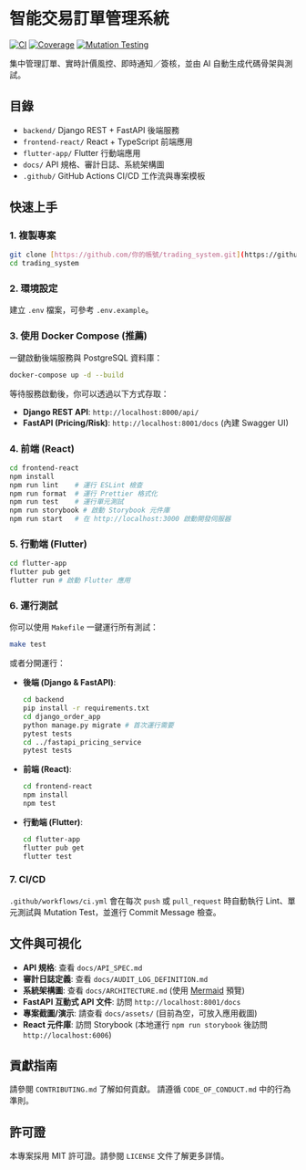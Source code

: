 # 智能交易訂單管理系統

[![CI](https://github.com/your-username/trading_system/actions/workflows/ci.yml/badge.svg)](https://github.com/your-username/trading_system/actions/workflows/ci.yml)
[![Coverage](https://img.shields.io/badge/coverage-80%25-green)](https://github.com/your-username/trading_system) <!-- Placeholder, integrate with coverage reports later -->
[![Mutation Testing](https://img.shields.io/badge/mutation_testing-Passed-brightgreen)](https://github.com/your-username/trading_system) <!-- Placeholder, integrate with mutation testing reports later -->

集中管理訂單、實時計價風控、即時通知／簽核，並由 AI 自動生成代碼骨架與測試。

## 目錄
- `backend/` Django REST + FastAPI 後端服務
- `frontend-react/` React + TypeScript 前端應用
- `flutter-app/` Flutter 行動端應用
- `docs/` API 規格、審計日誌、系統架構圖
- `.github/` GitHub Actions CI/CD 工作流與專案模板

## 快速上手

### 1. 複製專案
```bash
git clone [https://github.com/你的帳號/trading_system.git](https://github.com/你的帳號/trading_system.git)
cd trading_system
```

### 2. 環境設定
建立 `.env` 檔案，可參考 `.env.example`。

### 3. 使用 Docker Compose (推薦)
一鍵啟動後端服務與 PostgreSQL 資料庫：
```bash
docker-compose up -d --build
```
等待服務啟動後，你可以透過以下方式存取：
- **Django REST API**: `http://localhost:8000/api/`
- **FastAPI (Pricing/Risk)**: `http://localhost:8001/docs` (內建 Swagger UI)

### 4. 前端 (React)
```bash
cd frontend-react
npm install
npm run lint    # 運行 ESLint 檢查
npm run format  # 運行 Prettier 格式化
npm run test    # 運行單元測試
npm run storybook # 啟動 Storybook 元件庫
npm run start   # 在 http://localhost:3000 啟動開發伺服器
```

### 5. 行動端 (Flutter)
```bash
cd flutter-app
flutter pub get
flutter run # 啟動 Flutter 應用
```

### 6. 運行測試
你可以使用 `Makefile` 一鍵運行所有測試：
```bash
make test
```
或者分開運行：
- **後端 (Django & FastAPI)**:
  ```bash
  cd backend
  pip install -r requirements.txt
  cd django_order_app
  python manage.py migrate # 首次運行需要
  pytest tests
  cd ../fastapi_pricing_service
  pytest tests
  ```
- **前端 (React)**:
  ```bash
  cd frontend-react
  npm install
  npm test
  ```
- **行動端 (Flutter)**:
  ```bash
  cd flutter-app
  flutter pub get
  flutter test
  ```

### 7. CI/CD
`.github/workflows/ci.yml` 會在每次 `push` 或 `pull_request` 時自動執行 Lint、單元測試與 Mutation Test，並進行 Commit Message 檢查。

## 文件與可視化

- **API 規格**: 查看 `docs/API_SPEC.md`
- **審計日誌定義**: 查看 `docs/AUDIT_LOG_DEFINITION.md`
- **系統架構圖**: 查看 `docs/ARCHITECTURE.md` (使用 [Mermaid](https://mermaid.live/) 預覽)
- **FastAPI 互動式 API 文件**: 訪問 `http://localhost:8001/docs`
- **專案截圖/演示**: 請查看 `docs/assets/` (目前為空，可放入應用截圖)
- **React 元件庫**: 訪問 Storybook (本地運行 `npm run storybook` 後訪問 `http://localhost:6006`)

## 貢獻指南

請參閱 `CONTRIBUTING.md` 了解如何貢獻。
請遵循 `CODE_OF_CONDUCT.md` 中的行為準則。

## 許可證

本專案採用 MIT 許可證。請參閱 `LICENSE` 文件了解更多詳情。
